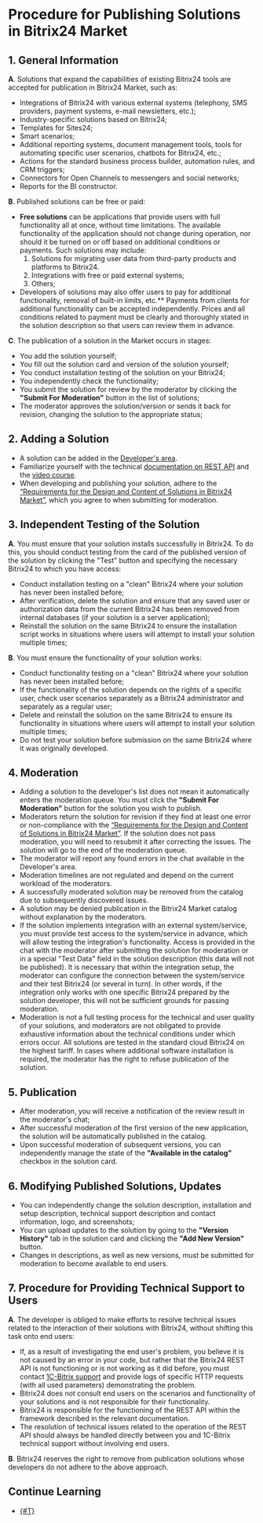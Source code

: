 # Procedure for Publishing Solutions in Bitrix24 Market

## 1. General Information

**A**. Solutions that expand the capabilities of existing Bitrix24 tools are accepted for publication in Bitrix24 Market, such as:

- Integrations of Bitrix24 with various external systems (telephony, SMS providers, payment systems, e-mail newsletters, etc.);
- Industry-specific solutions based on Bitrix24;
- Templates for Sites24;
- Smart scenarios;
- Additional reporting systems, document management tools, tools for automating specific user scenarios, chatbots for Bitrix24, etc.;
- Actions for the standard business process builder, automation rules, and CRM triggers;
- Connectors for Open Channels to messengers and social networks;
- Reports for the BI constructor.

**B**. Published solutions can be free or paid:

- **Free solutions** can be applications that provide users with full functionality all at once, without time limitations. The available functionality of the application should not change during operation, nor should it be turned on or off based on additional conditions or payments. Such solutions may include:
  1. Solutions for migrating user data from third-party products and platforms to Bitrix24.
  2. Integrations with free or paid external systems;
  3. Others;
- Developers of solutions may also offer users to pay for additional functionality, removal of built-in limits, etc.** Payments from clients for additional functionality can be accepted independently. Prices and all conditions related to payment must be clearly and thoroughly stated in the solution description so that users can review them in advance.

**C**. The publication of a solution in the Market occurs in stages:

- You add the solution yourself;
- You fill out the solution card and version of the solution yourself;
- You conduct installation testing of the solution on your Bitrix24;
- You independently check the functionality;
- You submit the solution for review by the moderator by clicking the **"Submit For Moderation"** button in the list of solutions;
- The moderator approves the solution/version or sends it back for revision, changing the solution to the appropriate status;

## 2. Adding a Solution

- A solution can be added in the [Developer's area](https://vendors.bitrix24.com/).
- Familiarize yourself with the technical [documentation on REST API](../../api-reference/) and the [video course](https://helpdesk.bitrix24.com/courses/index.php?COURSE_ID=268&INDEX=Y).
- When developing and publishing your solution, adhere to the [“Requirements for the Design and Content of Solutions in Bitrix24 Market”](./publication-requirements.md), which you agree to when submitting for moderation.

## 3. Independent Testing of the Solution

**A**. You must ensure that your solution installs successfully in Bitrix24. To do this, you should conduct testing from the card of the published version of the solution by clicking the "Test" button and specifying the necessary Bitrix24 to which you have access:

- Conduct installation testing on a "clean" Bitrix24 where your solution has never been installed before;
- After verification, delete the solution and ensure that any saved user or authorization data from the current Bitrix24 has been removed from internal databases (if your solution is a server application);
- Reinstall the solution on the same Bitrix24 to ensure the installation script works in situations where users will attempt to install your solution multiple times;

**B**. You must ensure the functionality of your solution works:

- Conduct functionality testing on a "clean" Bitrix24 where your solution has never been installed before;
- If the functionality of the solution depends on the rights of a specific user, check user scenarios separately as a Bitrix24 administrator and separately as a regular user;
- Delete and reinstall the solution on the same Bitrix24 to ensure its functionality in situations where users will attempt to install your solution multiple times;
- Do not test your solution before submission on the same Bitrix24 where it was originally developed.

## 4. Moderation

- Adding a solution to the developer's list does not mean it automatically enters the moderation queue. You must click the **"Submit For Moderation"** button for the solution you wish to publish.
- Moderators return the solution for revision if they find at least one error or non-compliance with the [“Requirements for the Design and Content of Solutions in Bitrix24 Market”](./publication-requirements.md). If the solution does not pass moderation, you will need to resubmit it after correcting the issues. The solution will go to the end of the moderation queue.
- The moderator will report any found errors in the chat available in the Developer's area.
- Moderation timelines are not regulated and depend on the current workload of the moderators.
- A successfully moderated solution may be removed from the catalog due to subsequently discovered issues.
- A solution may be denied publication in the Bitrix24 Market catalog without explanation by the moderators.
- If the solution implements integration with an external system/service, you must provide test access to the system/service in advance, which will allow testing the integration's functionality. Access is provided in the chat with the moderator after submitting the solution for moderation or in a special "Test Data" field in the solution description (this data will not be published). It is necessary that within the integration setup, the moderator can configure the connection between the system/service and their test Bitrix24 (or several in turn). In other words, if the integration only works with one specific Bitrix24 prepared by the solution developer, this will not be sufficient grounds for passing moderation.
- Moderation is not a full testing process for the technical and user quality of your solutions, and moderators are not obligated to provide exhaustive information about the technical conditions under which errors occur. All solutions are tested in the standard cloud Bitrix24 on the highest tariff. In cases where additional software installation is required, the moderator has the right to refuse publication of the solution.

## 5. Publication

- After moderation, you will receive a notification of the review result in the moderator's chat;
- After successful moderation of the first version of the new application, the solution will be automatically published in the catalog.
- Upon successful moderation of subsequent versions, you can independently manage the state of the **"Available in the catalog"** checkbox in the solution card.

## 6. Modifying Published Solutions, Updates

- You can independently change the solution description, installation and setup description, technical support description and contact information, logo, and screenshots;
- You can upload updates to the solution by going to the **"Version History"** tab in the solution card and clicking the **"Add New Version"** button.
- Changes in descriptions, as well as new versions, must be submitted for moderation to become available to end users.

## 7. Procedure for Providing Technical Support to Users

**A**. The developer is obliged to make efforts to resolve technical issues related to the interaction of their solutions with Bitrix24, without shifting this task onto end users:

- If, as a result of investigating the end user's problem, you believe it is not caused by an error in your code, but rather that the Bitrix24 REST API is not functioning or is not working as it did before, you must contact [1C-Bitrix support](https://helpdesk.bitrix24.com/ticket.php) and provide logs of specific HTTP requests (with all used parameters) demonstrating the problem.
- Bitrix24 does not consult end users on the scenarios and functionality of your solutions and is not responsible for their functionality.
- Bitrix24 is responsible for the functioning of the REST API within the framework described in the relevant documentation.
- The resolution of technical issues related to the operation of the REST API should always be handled directly between you and 1C-Bitrix technical support without involving end users.

**B**. Bitrix24 reserves the right to remove from publication solutions whose developers do not adhere to the above approach.

## Continue Learning

- [{#T}](./common-requirements.md)